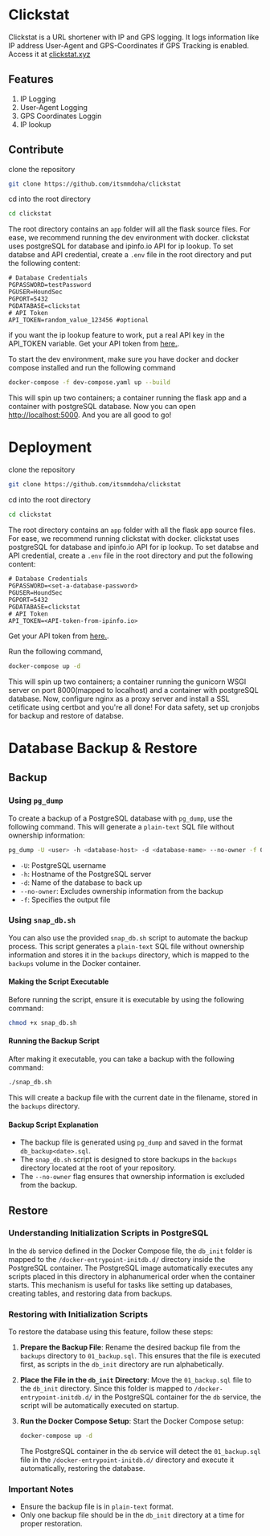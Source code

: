 # Clickstat

Clickstat is a URL shortener with IP and GPS logging. It logs information like IP address User-Agent and GPS-Coordinates if GPS Tracking is enabled.
Access it at [clickstat.xyz](https://clickstat.xyz)

## Features

1. IP Logging
2. User-Agent Logging
3. GPS Coordinates Loggin
4. IP lookup

## Contribute

clone the repository

```bash
git clone https://github.com/itsmmdoha/clickstat
```

cd into the root directory

```bash
cd clickstat
```
The root directory contains an `app` folder will all the flask source files. 
For ease, we recommend running the dev environment with docker. 
clickstat uses postgreSQL for database and ipinfo.io API for ip lookup. 
To set databse and API credential, create a `.env` file in the root directory and put the following content:

```env
# Database Credentials
PGPASSWORD=testPassword
PGUSER=HoundSec
PGPORT=5432
PGDATABASE=clickstat
# API Token
API_TOKEN=random_value_123456 #optional
```

if you want the ip lookup feature to work, put a real API key in the API_TOKEN variable.
Get your API token from [here.](https://ipinfo.io/).

To start the dev environment, make sure you have docker and docker compose installed and run the following command

```bash
docker-compose -f dev-compose.yaml up --build
```
This will spin up two containers; a container running the flask app and a container with postgreSQL database.
Now you can open [http://localhost:5000](http://localhost:5000). And you are all good to go!

# Deployment

clone the repository

```bash
git clone https://github.com/itsmmdoha/clickstat
```

cd into the root directory

```bash
cd clickstat
```
The root directory contains an `app` folder with all the flask app source files. 
For ease, we recommend running clickstat with docker. 
clickstat uses postgreSQL for database and ipinfo.io API for ip lookup. 
To set databse and API credential, create a `.env` file in the root directory and put the following content:

```env
# Database Credentials
PGPASSWORD=<set-a-database-password>
PGUSER=HoundSec 
PGPORT=5432
PGDATABASE=clickstat
# API Token
API_TOKEN=<API-token-from-ipinfo.io>
```

Get your API token from [here.](https://ipinfo.io/).

Run the following command,

```bash
docker-compose up -d
```
This will spin up two containers; a container running the gunicorn WSGI server on port 8000(mapped to localhost) and a container with postgreSQL database.
Now, configure nginx as a proxy server and install a SSL cetificate using certbot and you're all done!
For data safety, set up cronjobs for backup and restore of databse.


# Database Backup & Restore

## Backup

### Using `pg_dump`
To create a backup of a PostgreSQL database with `pg_dump`, use the following command. This will generate a `plain-text` SQL file without ownership information:

```sh
pg_dump -U <user> -h <database-host> -d <database-name> --no-owner -f 01_backup.sql
```

- `-U`: PostgreSQL username
- `-h`: Hostname of the PostgreSQL server
- `-d`: Name of the database to back up
- `--no-owner`: Excludes ownership information from the backup
- `-f`: Specifies the output file

### Using `snap_db.sh`
You can also use the provided `snap_db.sh` script to automate the backup process. This script generates a `plain-text` SQL file without ownership information and stores it in the `backups` directory, which is mapped to the `backups` volume in the Docker container.

#### Making the Script Executable
Before running the script, ensure it is executable by using the following command:

```sh
chmod +x snap_db.sh
```

#### Running the Backup Script
After making it executable, you can take a backup with the following command:

```sh
./snap_db.sh
```
This will create a backup file with the current date in the filename, stored in the `backups` directory.

#### Backup Script Explanation
- The backup file is generated using `pg_dump` and saved in the format `db_backup<date>.sql`.
- The `snap_db.sh` script is designed to store backups in the `backups` directory located at the root of your repository.
- The `--no-owner` flag ensures that ownership information is excluded from the backup.


## Restore

### Understanding Initialization Scripts in PostgreSQL
In the `db` service defined in the Docker Compose file, the `db_init` folder is mapped to the `/docker-entrypoint-initdb.d/` directory inside the PostgreSQL container. The PostgreSQL image automatically executes any scripts placed in this directory in alphanumerical order when the container starts. This mechanism is useful for tasks like setting up databases, creating tables, and restoring data from backups.

### Restoring with Initialization Scripts
To restore the database using this feature, follow these steps:

1. **Prepare the Backup File**: Rename the desired backup file from the `backups` directory to `01_backup.sql`. This ensures that the file is executed first, as scripts in the `db_init` directory are run alphabetically.

2. **Place the File in the `db_init` Directory**: Move the `01_backup.sql` file to the `db_init` directory. Since this folder is mapped to `/docker-entrypoint-initdb.d/` in the PostgreSQL container for the `db` service, the script will be automatically executed on startup.

3. **Run the Docker Compose Setup**: Start the Docker Compose setup:
    ```sh
    docker-compose up -d
    ```
   The PostgreSQL container in the `db` service will detect the `01_backup.sql` file in the `/docker-entrypoint-initdb.d/` directory and execute it automatically, restoring the database.

### Important Notes
- Ensure the backup file is in `plain-text` format.
- Only one backup file should be in the `db_init` directory at a time for proper restoration.
